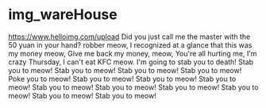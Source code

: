 # img_wareHouse
https://www.helloimg.com/upload
Did you just call me the master with the 50 yuan in your hand?
robber meow,
I recognized at a glance that this was my money meow,
Give me back my money, meow,
You're all hurting me, I'm crazy Thursday, I can't eat KFC meow.
I'm going to stab you to death! Stab you to meow! Stab you to meow!
Stab you to meow! Stab you to meow! Poke you to meow!
Stab you to meow! Stab you to meow! Stab you to meow!
Stab you to meow! Stab you to meow! Stab you to meow!
Stab you to meow! Stab you to meow! Stab you to meow!
